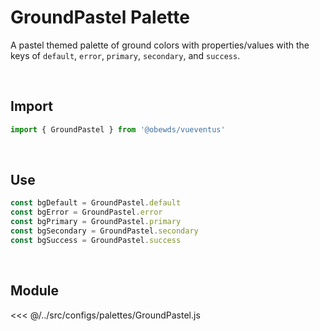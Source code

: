 # GroundPastel Palette

A pastel themed palette of ground colors with properties/values with the keys of `default`, `error`, `primary`, `secondary`, and `success`.

<br>




## Import

```javascript
import { GroundPastel } from '@obewds/vueventus'
```

<br>




## Use

```javascript
const bgDefault = GroundPastel.default
const bgError = GroundPastel.error
const bgPrimary = GroundPastel.primary
const bgSecondary = GroundPastel.secondary
const bgSuccess = GroundPastel.success
```

<br>




## Module

<<< @/../src/configs/palettes/GroundPastel.js

<br>
